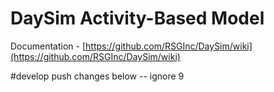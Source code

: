 # DaySim Activity-Based Model

Documentation - [https://github.com/RSGInc/DaySim/wiki](https://github.com/RSGInc/DaySim/wiki)

#develop push changes below -- ignore
9

